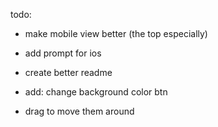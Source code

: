 todo:

- make mobile view better (the top especially)

- add prompt for ios
- create better readme
- add: change background color btn
- drag to move them around
